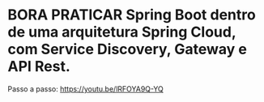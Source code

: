 # BORA PRATICAR Spring Boot dentro de uma arquitetura Spring Cloud, com Service Discovery, Gateway e API Rest.

Passo a passo: https://youtu.be/lRFOYA9Q-YQ



